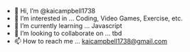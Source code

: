 - 👋 Hi, I’m @kaicampbell1738
- 👀 I’m interested in ... Coding, Video Games, Exercise, etc.
- 🌱 I’m currently learning ... Javascript
- 💞️ I’m looking to collaborate on ... tbd
- 📫 How to reach me ... kaicampbell1738@gmail.com

<!---
kaicampbell1738/kaicampbell1738 is a ✨ special ✨ repository because its `README.md` (this file) appears on your GitHub profile.
You can click the Preview link to take a look at your changes.
--->
